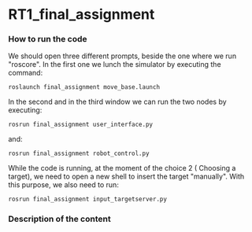 # RT1_final_assignment

### How to run the code
We should open three different prompts, beside the one where we run "roscore". In the first one we lunch the simulator by executing the command:
```
roslaunch final_assignment move_base.launch
```
In the second and in the third window we can run the two nodes by executing:
```
rosrun final_assignment user_interface.py
```
 and:
 
```
rosrun final_assignment robot_control.py
```

While the code is running, at the moment of the choice 2 ( Choosing a target), we need to open a new shell to insert the target "manually". With this purpose, we also need to run:

```
rosrun final_assignment input_targetserver.py
```

### Description of the content


